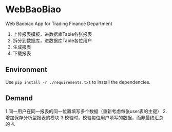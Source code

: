 # WebBaoBiao
Web Baobiao App for Trading Finance Department

1. 上传报表模板，进数据库Table各张报表
2. 拆分到数据库，进数据库Table各位用户
3. 生成报表
4. 下载报表

## Environment

Use ``pip install -r ./requirements.txt`` to install the dependencies.


## Demand
1.同一用户在同一报表的同一位置填写多个数据（重新考虑每张user表的主键）
2.增加保存分析型报表的模块
3.校验时，校验每位用户填写的数据，而非最终汇总的
4.